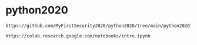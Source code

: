 # python2020
```
https://github.com/MyFirstSecurity2020/python2020/tree/main/python202010
```
```
https://colab.research.google.com/notebooks/intro.ipynb
```
